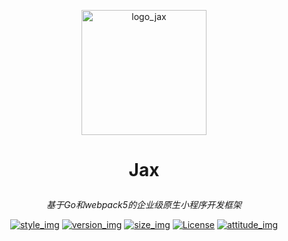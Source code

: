 <p align="center"><a href="#" target="_blank" rel="noopener noreferrer"><img width="200" src="https://matrixage.github.io/img/projects/jax/logo.png" alt="logo_jax"></a></p>

# <p align="center"> Jax </p>

_<p align="center">基于Go和webpack5的企业级原生小程序开发框架</p>_

<p align="center">
  <a href="#"><img src="https://img.shields.io/badge/style-Light%20Design-black.svg" alt="style_img"></a>
  <a href="#"><img src="https://img.shields.io/badge/version-1.0-orange.svg" alt="version_img"></a>
  <a href="#"><img src="https://img.shields.io/badge/indepent%20component-yes-red.svg" alt="size_img"></a>
  <a href="#"><img src="https://img.shields.io/badge/license-MIT-blue.svg" alt="License"></a>
  <a href="#"><img src="https://img.shields.io/badge/join-welcome-brightgreen.svg" alt="attitude_img"></a>
</p>
